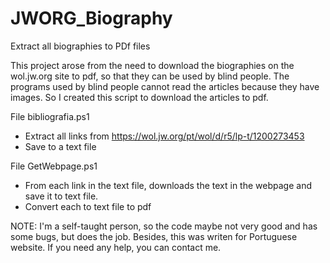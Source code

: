 # JWORG_Biography
Extract all biographies to PDf files

This project arose from the need to download the biographies on the wol.jw.org site to pdf, so that they can be used by blind people.
The programs used by blind people cannot read the articles because they have images.
So I created this script to download the articles to pdf.


File bibliografia.ps1
- Extract all links from https://wol.jw.org/pt/wol/d/r5/lp-t/1200273453
- Save to a text file

File GetWebpage.ps1
- From each link in the text file, downloads the text in the webpage and save it to text file.
- Convert each to text file to pdf


NOTE: I'm a self-taught person, so the code maybe not very good and has some bugs, but does the job.
Besides, this was writen for Portuguese website.
If you need any help, you can contact me.
